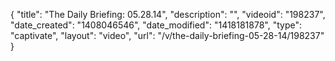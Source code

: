 {
    "title": "The Daily Briefing: 05.28.14",
    "description": "",
    "videoid": "198237",
    "date_created": "1408046546",
    "date_modified": "1418181878",
    "type": "captivate",
    "layout": "video",
    "url": "\/v\/the-daily-briefing-05-28-14\/198237"
}